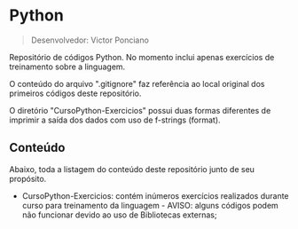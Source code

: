 # Python

> Desenvolvedor: Victor Ponciano

Repositório de códigos Python. No momento inclui apenas exercícios de treinamento sobre a linguagem.

O conteúdo do arquivo ".gitignore" faz referência ao local original dos primeiros códigos deste repositório.

O diretório "CursoPython-Exercicios" possui duas formas diferentes de imprimir a saída dos dados com uso de f-strings (format).

## Conteúdo

Abaixo, toda a listagem do conteúdo deste repositório junto de seu propósito.

+ CursoPython-Exercicios: contém inúmeros exercícios realizados durante curso para treinamento da linguagem - AVISO: alguns códigos podem não funcionar devido ao uso de Bibliotecas externas;